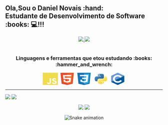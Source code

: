 <h2> Ola,Sou o Daniel Novais :hand: <br>
 Estudante de Desenvolvimento de Software :books: 💻!!!</h2>
 
 
<div align="center">
  <a href="https://github.com/Ledger-D" target="_blank">
  <img height="150em" src="https://github-readme-stats.vercel.app/api?username=Ledger-D&show_icons=true&theme=nord&include_all_commits=true&count_private=true"/>
  <img height="150em" src="https://github-readme-stats.vercel.app/api/top-langs/?username=Ledger-D&layout=compact&langs_count=7&theme=nord"/>
 </a>
</div>
<div  align="center"><br>
 <h3 align="center">Linguagens e ferramentas que etou  estudando :books: :hammer_and_wrench:</h3>
  <img  style="display: inline_block" align="center" alt="Daniel-Js" height="40" width="50" src="https://raw.githubusercontent.com/devicons/devicon/master/icons/javascript/javascript-plain.svg">
  <img  align="center" alt="Daniel-HTML" height="40" width="50" src="https://raw.githubusercontent.com/devicons/devicon/master/icons/html5/html5-original.svg">
  <img align="center" alt="Daniel-CSS" height="40" width="50" src="https://raw.githubusercontent.com/devicons/devicon/master/icons/css3/css3-original.svg">
  <img align="center" alt="Daniel-Python" height="40" width="50" src="https://raw.githubusercontent.com/devicons/devicon/master/icons/python/python-original.svg">
  <img align="center" alt="Daniel-C" height="40" width="50" src="https://raw.githubusercontent.com/devicons/devicon/master/icons/c/c-original.svg">
 
 </div>
  <hr>
 
<div  style="display: inline"   align="center" display> 
  <a  style="display: inline"  href="https://www.instagram.com/ledger.d1999/" target="_blank"><img src="https://img.shields.io/badge/-Instagram-%23E4405F?style=for-the-badge&logo=instagram&logoColor=white" target="_blank"></a>
 	<a  style="display: inline" href="https://discord.gg/UK9Qkts7" target="_blank"><img src="https://img.shields.io/badge/Discord-7289DA?style=for-the-badge&logo=discord&logoColor=white" target="_blank"></a> 

  <a  style="display: inline" href="https://www.linkedin.com/in/daniel-novaes-a0a1651bb/" target="_blank"><img src="https://img.shields.io/badge/-LinkedIn-%230077B5?style=for-the-badge&logo=linkedin&logoColor=white" target="_blank"></a> 
 <a  style="display: inline" href="https://api.whatsapp.com/send/?phone=5511934857372&text&app_absent=0" target="_blank"><img src="https://img.shields.io/badge/WhatsApp-25D366?style=for-the-badge&logo=whatsapp&logoColor=white" target="_blank"></a> 
 
  ![Snake animation](https://github.com/Ledger-D/Ledger-D/blob/output/github-contribution-grid-snake.svg)
 
</div>
